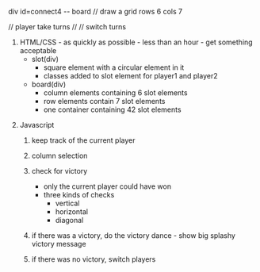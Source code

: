 div id=connect4 -- board
// draw a grid
rows 6
cols 7

// player take turns
//
// switch turns

1. HTML/CSS - as quickly as possible - less than an hour - get something acceptable
    - slot(div)
        - square element with a circular element in it
        - classes added to slot element for player1 and player2
    - board(div)
        - column elements containing 6 slot elements
        - row elements contain 7 slot elements
        - one container containing 42 slot elements

2) Javascript

    1. keep track of the current player
    2. column selection
    3. check for victory

        - only the current player could have won
        - three kinds of checks
            - vertical
            - horizontal
            - diagonal

    4. if there was a victory, do the victory dance - show big splashy victory message

    5. if there was no victory, switch players
